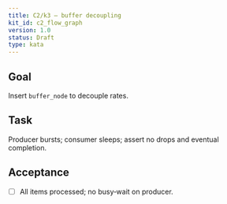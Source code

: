 ```yaml
---
title: C2/k3 — buffer decoupling
kit_id: c2_flow_graph
version: 1.0
status: Draft
type: kata
---
```

## Goal
Insert `buffer_node` to decouple rates.
## Task
Producer bursts; consumer sleeps; assert no drops and eventual completion.
## Acceptance
- [ ] All items processed; no busy‑wait on producer.